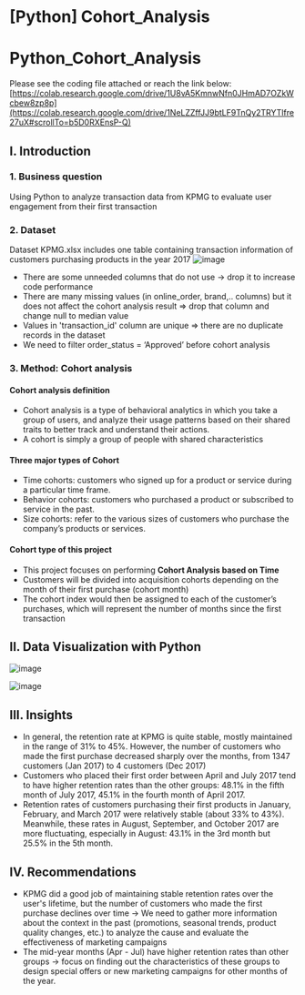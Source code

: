 # [Python] Cohort_Analysis
# Python_Cohort_Analysis
Please see the coding file attached or reach the link below:
[https://colab.research.google.com/drive/1U8vA5KmnwNfn0JHmAD7OZkWcbew8zp8p](https://colab.research.google.com/drive/1NeLZZffJJ9btLF9TnQy2TRYTlfre27uX#scrollTo=b5D0RXEnsP-Q)

## I. Introduction
### 1. Business question
Using Python to analyze transaction data from KPMG to evaluate user engagement from their first transaction
### 2. Dataset
Dataset KPMG.xlsx includes one table containing transaction information of customers purchasing products in the year 2017
![image](https://github.com/user-attachments/assets/d69692ae-c072-44f2-ba3b-41818db1f03d)

- There are some unneeded columns that do not use -> drop it to increase code performance
- There are many missing values (in online_order, brand,.. columns) but it does not affect the cohort analysis result => drop that column and change null to median value
- Values in 'transaction_id' column are unique => there are no duplicate records in the dataset
- We need to filter order_status = ‘Approved’ before cohort analysis
   

### 3. Method: Cohort analysis
#### Cohort analysis definition
- Cohort analysis is a type of behavioral analytics in which you take a group of users, and analyze their usage patterns based on their shared traits to better track and understand their actions.
- A cohort is simply a group of people with shared characteristics
#### Three major types of Cohort
- Time cohorts: customers who signed up for a product or service during a particular time frame.
- Behavior cohorts: customers who purchased a product or subscribed to service in the past.
- Size cohorts: refer to the various sizes of customers who purchase the company’s products or services.
#### Cohort type of this project
- This project focuses on performing **Cohort Analysis based on Time**
- Customers will be divided into acquisition cohorts depending on the month of their first purchase (cohort month)
- The cohort index would then be assigned to each of the customer’s purchases, which will represent the number of months since the first transaction
## II. Data Visualization with Python
![image](https://github.com/user-attachments/assets/55213c3d-cc18-4908-8be6-4cb6eb5bcd49)

![image](https://github.com/thuhuongphan11/Python_Cohort_Analysis/assets/141643891/30c6e762-13a9-45e5-ac7d-b9dec1a55acf)

## III. Insights
- In general, the retention rate at KPMG is quite stable, mostly maintained in the range of 31% to 45%. However, the number of customers who made the first purchase decreased sharply over the months, from 1347 customers (Jan 2017) to 4 customers (Dec 2017)
- Customers who placed their first order between April and July 2017 tend to have higher retention rates than the other groups: 48.1% in the fifth month of July 2017, 45.1% in the fourth month of April 2017.
- Retention rates of customers purchasing their first products in January, February, and March 2017 were relatively stable (about 33% to 43%). Meanwhile, these rates in August, September, and October 2017 are more fluctuating, especially in August: 43.1% in the 3rd month but 25.5% in the 5th month.
## IV. Recommendations
- KPMG did a good job of maintaining stable retention rates over the user's lifetime, but the number of customers who made the first purchase declines over time → We need to gather more information about the context in the past (promotions, seasonal trends, product quality changes, etc.) to analyze the cause and evaluate the effectiveness of marketing campaigns
- The mid-year months (Apr - Jul) have higher retention rates than other groups -> focus on finding out the characteristics of these groups to design special offers or new marketing campaigns for other months of the year.
